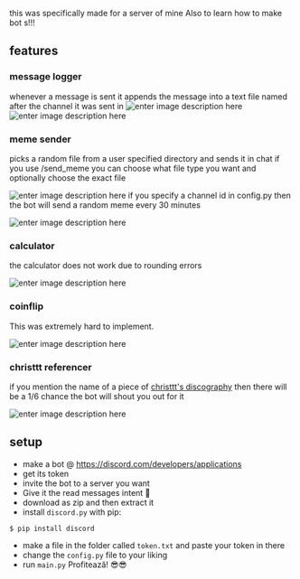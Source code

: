 this was specifically made for a server of mine
Also to learn how to make bot s!!!
## features
### message logger 
whenever a message is sent it appends the message into a text file named after the channel it was sent in
![enter image description here](https://github.com/drunkromanian/plup/blob/main/images/logger1.png?raw=true)![enter image description here](https://github.com/drunkromanian/plup/blob/main/images/logger2.png?raw=true)
### meme sender
 picks a random file from a user specified directory and sends it in chat
 if you use /send_meme you can choose what file type you want and optionally choose the exact file

![enter image description here](https://github.com/drunkromanian/plup/blob/main/images/meme2.png?raw=true)
 if you specify a channel id in config.͏py then the bot will send a random meme every 30 minutes
 
![enter image description here](https://github.com/drunkromanian/plup/blob/main/images/meme1.png?raw=true)
###  calculator
the calculator does not work due to rounding errors

![enter image description here](https://github.com/drunkromanian/plup/blob/main/images/math.png?raw=true)
### coinflip
This was extremely hard to implement. 

![enter image description here](https://github.com/drunkromanian/plup/blob/main/images/coinflip.png?raw=true)
### christtt referencer
if you mention the name of a piece of [christtt's discography](https://christtt.bandcamp.com/) then there will be a 1/6 chance the bot will shout you out for it

![enter image description here](https://github.com/drunkromanian/plup/blob/main/images/christtt.png?raw=true)
## setup
* make a bot @ https://discord.com/developers/applications
* get its token
* invite the bot to a server you want
* Give it the read messages intent 🙏
* download as zip and then extract it
* install `discord͏.͏py` with pip:
```
$ pip install discord
```
* make a file in the folder called `token.txt` and paste your token in there
* change the `config.͏py` file to your liking
* run `main.͏py`
Profitează! 😎😎
